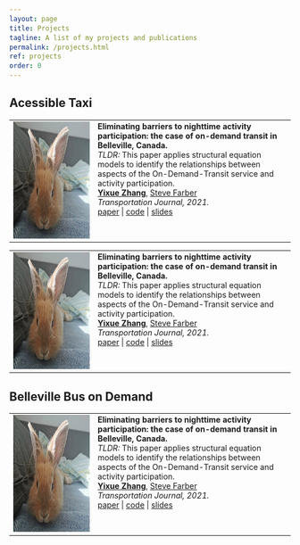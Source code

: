 ```yaml
---
layout: page
title: Projects
tagline: A list of my projects and publications
permalink: /projects.html
ref: projects
order: 0
---
```


## Acessible Taxi

<table border="0" cellspacing="0" cellpadding="0" style="width:100%; border-collapse: collapse; border: none">
<tr>
<td valign="top" style="width:30%">
    <a href="https://www.sciencedirect.com/science/article/pii/S0966692318302448">
            <img src="./figures/yuyu.jpg" width="210px" height="210px">
    </a>
</td>
<td valign="top">
    <b>Eliminating barriers to nighttime activity participation: the case of on-demand transit in Belleville, Canada.</b>
    <br>
    <em>TLDR: </em> This paper applies structural equation models to identify the relationships between aspects of the On-Demand-Transit service and activity participation.
    <br>
    <b><a href="https://zhangyixue1537.github.io">Yixue Zhang</a></b>,
    <a href="https://stevenfarber.wordpress.com/">Steve Farber</a>
    <br>
    <em>Transportation Journal, 2021.</em>
    <br>
    <a href="https://www.sciencedirect.com/science/article/pii/S0966692318302448">paper</a>
    | <a href="">code</a>
    | <a href="">slides</a>
</td>
</tr>
</table>


<table border="0" cellspacing="0" cellpadding="0" style="width:100%; border-collapse: collapse; border: none">
<tr>
<td valign="top" style="width:30%">
    <a href="https://www.sciencedirect.com/science/article/pii/S0966692318302448">
            <img src="./figures/yuyu.jpg" width="210px" height="210px">
    </a>
</td>
<td valign="top">
    <b>Eliminating barriers to nighttime activity participation: the case of on-demand transit in Belleville, Canada.</b>
    <br>
    <em>TLDR: </em> This paper applies structural equation models to identify the relationships between aspects of the On-Demand-Transit service and activity participation.
    <br>
    <b><a href="https://zhangyixue1537.github.io">Yixue Zhang</a></b>,
    <a href="https://stevenfarber.wordpress.com/">Steve Farber</a>
    <br>
    <em>Transportation Journal, 2021.</em>
    <br>
    <a href="https://www.sciencedirect.com/science/article/pii/S0966692318302448">paper</a>
    | <a href="">code</a>
    | <a href="">slides</a>
</td>
</tr>
</table>


## Belleville Bus on Demand 

<table border="0" cellspacing="0" cellpadding="0" style="width:100%; border-collapse: collapse; border: none">
<tr>
<td valign="top" style="width:30%">
    <a href="https://www.sciencedirect.com/science/article/pii/S0966692318302448">
            <img src="./figures/yuyu.jpg" width="210px" height="210px">
    </a>
</td>
<td valign="top">
    <b>Eliminating barriers to nighttime activity participation: the case of on-demand transit in Belleville, Canada.</b>
    <br>
    <em>TLDR: </em> This paper applies structural equation models to identify the relationships between aspects of the On-Demand-Transit service and activity participation.
    <br>
    <b><a href="https://zhangyixue1537.github.io">Yixue Zhang</a></b>,
    <a href="https://stevenfarber.wordpress.com/">Steve Farber</a>
    <br>
    <em>Transportation Journal, 2021.</em>
    <br>
    <a href="https://www.sciencedirect.com/science/article/pii/S0966692318302448">paper</a>
    | <a href="">code</a>
    | <a href="">slides</a>
</td>
</tr>
</table>
